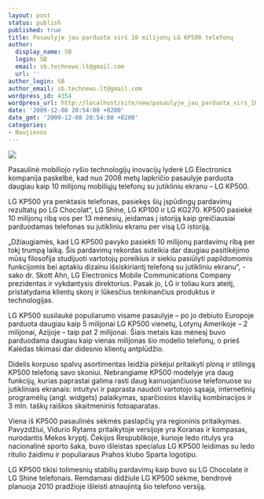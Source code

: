```yaml
---
layout: post
status: publish
published: true
title: Pasaulyje jau parduota virš 10 milijonų LG KP500 telefonų
author:
  display_name: SB
  login: SB
  email: sb.technews.lt@gmail.com
  url: ''
author_login: SB
author_email: sb.technews.lt@gmail.com
wordpress_id: 4354
wordpress_url: http://localhost/site/new/pasaulyje_jau_parduota_virs_10_milijonu_lg_kp500_telefonu/
date: '2009-12-08 20:54:00 +0200'
date_gmt: '2009-12-08 20:54:00 +0200'
categories:
- Naujienos
---
```

<div class="imgright"><img src="http://www.part.lt/img/50763168cea14ac6f2745bdc582b3250152.jpg"  /></div>
<p>Pasaulinė mobiliojo ryšio technologijų inovacijų lyderė LG Electronics kompanija paskelbė, kad nuo 2008 metų lapkričio pasaulyje parduota daugiau kaip 10 milijonų mobiliųjų telefonų su jutikliniu ekranu – LG KP500.</p>
<p>LG KP500 yra penktasis telefonas, pasiekęs šių įspūdingų pardavimų rezultatų po LG Chocolat“, LG Shine, LG KP100 ir LG KG270. KP500 pasiekė 10 milijonų ribą vos per 13 mėnesių, įeidamas į istoriją kaip greičiausiai parduodamas telefonas su jutikliniu ekranu per visą LG istoriją.</p>
<p>„Džiaugiamės, kad LG KP500 pavyko pasiekti 10 milijonų pardavimų ribą per tokį trumpą laiką. Šis pardavimų rekordas suteikia dar daugiau pasitikėjimo mūsų filosofija studijuoti vartotojų poreikius ir siekiu pasiūlyti papildomomis funkcijomis bei aptakiu dizainu išsiskiriantį telefoną su jutikliniu ekranu“, - sako dr. Skott Ahn, LG Electronics Mobile Communications Company prezidentas ir vykdantysis direktorius. Pasak jo, LG ir toliau kurs ateitį, pristatydama klientų skonį ir lūkesčius tenkinančius produktus ir technologijas. </p>
<p>LG KP500 susilaukė populiarumo visame pasaulyje – po jo debiuto Europoje parduota daugiau kaip 5 milijonai LG KP500 vienetų, Lotynų Amerikoje – 2 milijonai, Azijoje – taip pat 2 milijonai. Šiais metais kas mėnesį buvo parduodama daugiau kaip vienas milijonas šio modelio telefonų, o prieš Kalėdas tikimasi dar didesnio klientų antplūdžio.</p>
<p>Didelis korpuso spalvų asortimentas leidžia pirkėjui pritaikyti ploną ir stilingą KP500 telefoną savo skoniui. Nebrangiame KP500 modelyje yra daug funkcijų, kurias paprastai galima rasti daug kainuojančiuose telefonuose su jutikliniais ekranais: intuityvi ir paprasta naudoti vartotojo sąsaja, internetinių programėlių (angl. widgets) palaikymas, sparčiosios klavišų kombinacijos ir 3 mln. taškų raiškos skaitmeninis fotoaparatas.</p>
<p>Viena iš KP500 pasaulinės sėkmės paslapčių yra regioninis pritaikymas. Pavyzdžiui, Vidurio Rytams pritaikytoje versijoje yra Koranas ir kompasas, nurodantis Mekos kryptį. Čekijos Respublikoje, kurioje ledo ritulys yra nacionalinė sporto šaka, buvo išleistas specialus LG KP500 leidimas su ledo ritulio žaidimu ir populiaraus Prahos klubo Sparta logotipu.</p>
<p>LG KP500 tikisi tolimesnių stabilių pardavimų kaip buvo su LG Chocolate ir LG Shine telefonais. Remdamasi didžiule LG KP500 sėkme, bendrovė planuoja 2010 pradžioje išleisti atnaujintą šio telefono versiją. </p>
